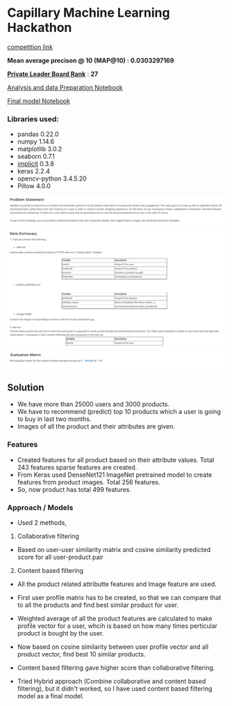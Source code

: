 # Capillary Machine Learning Hackathon

[competition link](https://datahack.analyticsvidhya.com/contest/capillary-machine-learning-hackathon/)

__Mean average precison @ 10 (MAP@10) : 0.0303297169__

[__Private Leader Board Rank__](https://datahack.analyticsvidhya.com/contest/capillary-machine-learning-hackathon/pvt_lb) : __27__

[Analysis and data Preparation Notebook](https://github.com/NishantBhavsar/Product-recommendation-hackathon/blob/master/code/analysis_%26_data_prep.ipynb)

[Final model Notebook](https://github.com/NishantBhavsar/Product-recommendation-hackathon/blob/master/code/model.ipynb)

### Libraries used:
- pandas 0.22.0
- numpy 1.14.6
- matplotlib 3.0.2
- seaborn 0.7.1
- [implicit](https://github.com/benfred/implicit) 0.3.8
- keras 2.2.4
- opencv-python 3.4.5.20 
- Pillow 4.0.0


![Problem Statement](images/problem_statement.png)
![Data dictionary](images/data_dictionary.png)
![Evaluation Metric](images/evaluation_metric.png)


## Solution

- We have more than 25000 users and 3000 products.
- We have to recommend (predict) top 10 products which a user is going to buy in last two months.
- Images of all the product and their attributes are given.

### Features
- Created features for all product based on their attribute values. Total 243 features sparse features are created.
- From Keras used DenseNet121 ImageNet pretrained model to create features from product images. Total 256 features.
- So, now product has total 499 features.

### Approach / Models
- Used 2 methods,
1. Collaborative filtering
 - Based on user-user similarity matrix and cosine similarity predicted score for all user-product pair
2. Content based filtering
 - All the product related attributte features and Image feature are used.
 - First user profile matrix has to be created, so that we can compare that to all the products and find best similar product for user.
 - Weighted average of all the product features are calculated to make profile vector for a user, whcih is based on how many times perticular product is bought by the user.
 - Now based on cosine similarity between user profile vector and all product vector, find best 10 similar products.


- Content based filtering gave higher score than collaborative filtering.
- Tried Hybrid approach (Combine collaborative and content based filtering), but it didn't worked, so I have used content based filtering model as a final model.